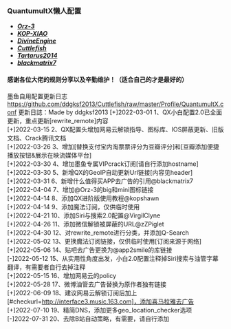 ### QuantumultX懒人配置

- ***[Orz-3](https://raw.githubusercontent.com/Orz-3/QuantumultX/master/Orz-3.conf)***
- ***[KOP-XIAO](https://raw.githubusercontent.com/KOP-XIAO/QuantumultX/master/QuantumultX_Profiles.conf)***
- ***[DivineEngine](https://raw.githubusercontent.com/DivineEngine/Profiles/master/Quantumult/Outbound.conf)***
- ***[Cuttlefish](https://raw.githubusercontent.com/ddgksf2013/Cuttlefish/master/Profile/QuantumultX.conf)***
- ***[Tartarus2014](https://raw.githubusercontent.com/Tartarus2014/QuantumultX-Script/main/QuanX.conf)***
- ***[blackmatrix7](https://github.com/blackmatrix7/ios_rule_script)***

#### 感谢各位大佬的规则分享以及辛勤维护！（适合自己的才是最好的）

墨鱼自用配置更新日志
https://github.com/ddgksf2013/Cuttlefish/raw/master/Profile/QuantumultX.conf
更新日誌：Made by ddgksf2013
[+]2022-03-01  1、QX小白配置2.0已全面更新，重点更新[rewrite_remote]内容  
[+]2022-03-15  2、QX配置头增加网易云解锁指导、图标库、IOS屏蔽更新、旧版文档、Crack腾讯文档  
[+]2022-03-26  3、增加[替换支付宝内淘票票评分为豆瓣评分]和[豆瓣添加便捷播放按钮&展示在映流媒体平台]  
[+]2022-03-30  4、增加墨鱼专属VIPcrack订阅[请自行添加hostname]  
[+]2022-03-30  5、新增QX的GeoIP自动更新Url链接[内容见header]  
[+]2022-03-31  6、新增什么值得买APP去广告的引用@blackmatrix7  
[+]2022-04-04  7、增加@Orz-3的big和mini图标链接  
[+]2022-04-14  8、添加QX进阶版使用教程@kopshawn  
[+]2022-04-14  9、添加魔法订阅，仅供临时使用  
[+]2022-04-21 10、添加Siri与搜索2.0配置@VirgilClyne  
[+]2022-04-26 11、添加微信解锁被屏蔽的URL@zZPiglet  
[+]2022-04-30 12、对rewrite_remote进行分类，并添加Q-Search  
[+]2022-05-02 13、更换魔法订阅链接，仅供临时使用[订阅来源于网络]  
[+]2022-05-06 14、贴吧去广告更换为@app2smile的库链接  
[-]2022-05-12 15、从实用性角度出发，小白2.0配置注释掉Siri搜索与油管字幕翻译，有需要者自行去掉注释  
[+]2022-05-15 16、增加网易云的policy  
[+]2022-05-28 17、微博油管去广告替换为原作者独有链接  
[+]2022-06-09 18、建议网易云解锁订阅后加上[#checkurl=http://interface3.music.163.com]，添加喜马拉雅去广告  
[+]2022-07-10 19、精简DNS，添加更多geo_location_checker选项  
[-]2022-07-31 20、去除B站自动策略，有需要，请自行添加  
